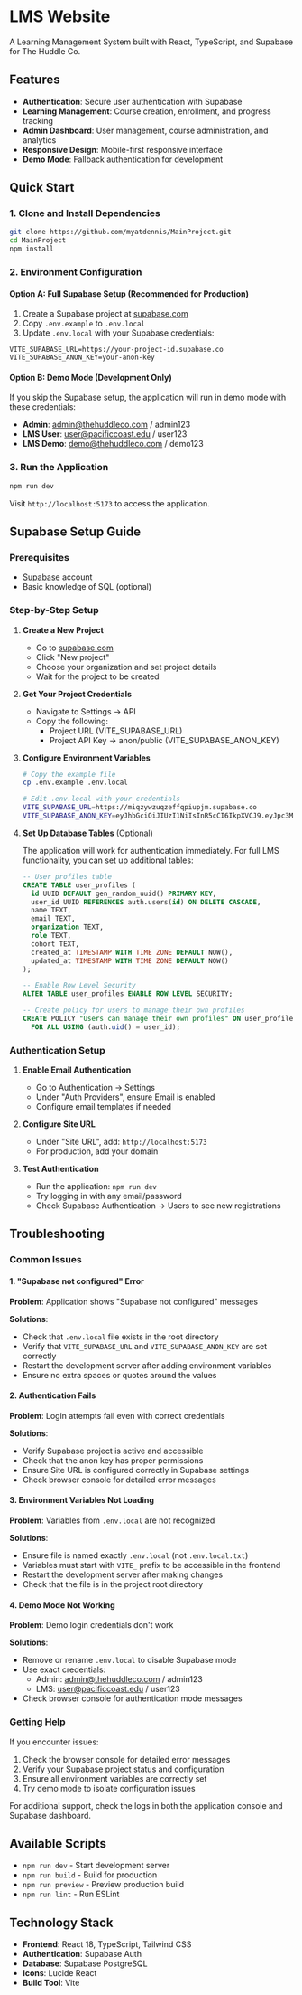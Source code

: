 # LMS Website

A Learning Management System built with React, TypeScript, and Supabase for The Huddle Co.

## Features

- **Authentication**: Secure user authentication with Supabase
- **Learning Management**: Course creation, enrollment, and progress tracking
- **Admin Dashboard**: User management, course administration, and analytics
- **Responsive Design**: Mobile-first responsive interface
- **Demo Mode**: Fallback authentication for development

## Quick Start

### 1. Clone and Install Dependencies

```bash
git clone https://github.com/myatdennis/MainProject.git
cd MainProject
npm install
```

### 2. Environment Configuration

#### Option A: Full Supabase Setup (Recommended for Production)

1. Create a Supabase project at [supabase.com](https://supabase.com)
2. Copy `.env.example` to `.env.local`
3. Update `.env.local` with your Supabase credentials:

```env
VITE_SUPABASE_URL=https://your-project-id.supabase.co
VITE_SUPABASE_ANON_KEY=your-anon-key
```

#### Option B: Demo Mode (Development Only)

If you skip the Supabase setup, the application will run in demo mode with these credentials:

- **Admin**: admin@thehuddleco.com / admin123
- **LMS User**: user@pacificcoast.edu / user123
- **LMS Demo**: demo@thehuddleco.com / demo123

### 3. Run the Application

```bash
npm run dev
```

Visit `http://localhost:5173` to access the application.

## Supabase Setup Guide

### Prerequisites

- [Supabase](https://supabase.com) account
- Basic knowledge of SQL (optional)

### Step-by-Step Setup

1. **Create a New Project**
   - Go to [supabase.com](https://supabase.com)
   - Click "New project"
   - Choose your organization and set project details
   - Wait for the project to be created

2. **Get Your Project Credentials**
   - Navigate to Settings → API
   - Copy the following:
     - Project URL (VITE_SUPABASE_URL)
     - Project API Key → anon/public (VITE_SUPABASE_ANON_KEY)

3. **Configure Environment Variables**
   ```bash
   # Copy the example file
   cp .env.example .env.local
   
   # Edit .env.local with your credentials
   VITE_SUPABASE_URL=https://miqzywzuqzeffqpiupjm.supabase.co
   VITE_SUPABASE_ANON_KEY=eyJhbGciOiJIUzI1NiIsInR5cCI6IkpXVCJ9.eyJpc3MiOiJzdXBhYmFzZSIsInJlZiI6Im1pcXp5d3p1cXplZmZxcGl1cGptIiwicm9sZSI6ImFub24iLCJpYXQiOjE3NTgzMjM3NzksImV4cCI6MjA3Mzg5OTc3OX0.WTlTJLGNkiXzdjpz0g29DEvHgfJPsBVqVFtI7pDKt5w
   ```

4. **Set Up Database Tables** (Optional)
   
   The application will work for authentication immediately. For full LMS functionality, you can set up additional tables:
   
   ```sql
   -- User profiles table
   CREATE TABLE user_profiles (
     id UUID DEFAULT gen_random_uuid() PRIMARY KEY,
     user_id UUID REFERENCES auth.users(id) ON DELETE CASCADE,
     name TEXT,
     email TEXT,
     organization TEXT,
     role TEXT,
     cohort TEXT,
     created_at TIMESTAMP WITH TIME ZONE DEFAULT NOW(),
     updated_at TIMESTAMP WITH TIME ZONE DEFAULT NOW()
   );
   
   -- Enable Row Level Security
   ALTER TABLE user_profiles ENABLE ROW LEVEL SECURITY;
   
   -- Create policy for users to manage their own profiles
   CREATE POLICY "Users can manage their own profiles" ON user_profiles
     FOR ALL USING (auth.uid() = user_id);
   ```

### Authentication Setup

1. **Enable Email Authentication**
   - Go to Authentication → Settings
   - Under "Auth Providers", ensure Email is enabled
   - Configure email templates if needed

2. **Configure Site URL**
   - Under "Site URL", add: `http://localhost:5173`
   - For production, add your domain

3. **Test Authentication**
   - Run the application: `npm run dev`
   - Try logging in with any email/password
   - Check Supabase Authentication → Users to see new registrations

## Troubleshooting

### Common Issues

#### 1. "Supabase not configured" Error

**Problem**: Application shows "Supabase not configured" messages

**Solutions**:
- Check that `.env.local` file exists in the root directory
- Verify that `VITE_SUPABASE_URL` and `VITE_SUPABASE_ANON_KEY` are set correctly
- Restart the development server after adding environment variables
- Ensure no extra spaces or quotes around the values

#### 2. Authentication Fails

**Problem**: Login attempts fail even with correct credentials

**Solutions**:
- Verify Supabase project is active and accessible
- Check that the anon key has proper permissions
- Ensure Site URL is configured correctly in Supabase settings
- Check browser console for detailed error messages

#### 3. Environment Variables Not Loading

**Problem**: Variables from `.env.local` are not recognized

**Solutions**:
- Ensure file is named exactly `.env.local` (not `.env.local.txt`)
- Variables must start with `VITE_` prefix to be accessible in the frontend
- Restart the development server after making changes
- Check that the file is in the project root directory

#### 4. Demo Mode Not Working

**Problem**: Demo login credentials don't work

**Solutions**:
- Remove or rename `.env.local` to disable Supabase mode
- Use exact credentials:
  - Admin: admin@thehuddleco.com / admin123
  - LMS: user@pacificcoast.edu / user123
- Check browser console for authentication mode messages

### Getting Help

If you encounter issues:

1. Check the browser console for detailed error messages
2. Verify your Supabase project status and configuration
3. Ensure all environment variables are correctly set
4. Try demo mode to isolate configuration issues

For additional support, check the logs in both the application console and Supabase dashboard.

## Available Scripts

- `npm run dev` - Start development server
- `npm run build` - Build for production
- `npm run preview` - Preview production build
- `npm run lint` - Run ESLint

## Technology Stack

- **Frontend**: React 18, TypeScript, Tailwind CSS
- **Authentication**: Supabase Auth
- **Database**: Supabase PostgreSQL
- **Icons**: Lucide React
- **Build Tool**: Vite
